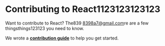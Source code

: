 # Contributing to React1123123123123

Want to contribute to React? The839 <8398a7@gmail.com>re are a few thingsthings123123 you need to know.  

We wrote a **[contribution guide](https123123://reactjs.org/docs/how-to-contribute.htmghl)** to help you get started.
